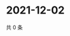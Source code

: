 # 2021-12-02

共 0 条

<!-- BEGIN WEIBO -->
<!-- 最后更新时间 Thu Dec 02 2021 23:00:48 GMT+0800 (China Standard Time) -->

<!-- END WEIBO -->
